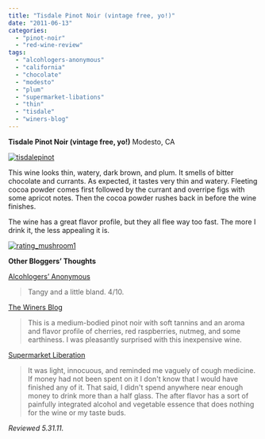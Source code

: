 ```yaml
---
title: "Tisdale Pinot Noir (vintage free, yo!)"
date: "2011-06-13"
categories: 
  - "pinot-noir"
  - "red-wine-review"
tags: 
  - "alcohlogers-anonymous"
  - "california"
  - "chocolate"
  - "modesto"
  - "plum"
  - "supermarket-libations"
  - "thin"
  - "tisdale"
  - "winers-blog"
---
```


**Tisdale Pinot Noir (vintage free, yo!)** Modesto, CA

[![](http://s3.amazonaws.com/thegourmez-wpmedia/2011/06/tisdalepinot.jpg "tisdalepinot")](http://s3.amazonaws.com/thegourmez-wpmedia/2011/06/tisdalepinot.jpg)

This wine looks thin, watery, dark brown, and plum. It smells of bitter chocolate and currants. As expected, it tastes very thin and watery. Fleeting cocoa powder comes first followed by the currant and overripe figs with some apricot notes. Then the cocoa powder rushes back in before the wine finishes.

The wine has a great flavor profile, but they all flee way too fast. The more I drink it, the less appealing it is.

[![](http://s3.amazonaws.com/thegourmez-wpmedia/2009/04/rating_mushroom1.gif "rating_mushroom1")](http://s3.amazonaws.com/thegourmez-wpmedia/2009/04/rating_mushroom1.gif)

**Other Bloggers’ Thoughts**

[Alcohlogers’ Anonymous](http://the-alcohlog.blogspot.com/2011/05/tisdale-pinot-noir.html)

> Tangy and a little bland. 4/10.

[The Winers Blog](http://www.thewinersblog.com/2011/06/tisdale-nv-pinot-noir-italy-wine-review/)

> This is a medium-bodied pinot noir with soft tannins and an aroma and flavor profile of cherries, red raspberries, nutmeg, and some earthiness. I was pleasantly surprised with this inexpensive wine.

[Supermarket Liberation](http://www.supermarketliberation.com/2011/01/nv-tisdale-pinot-noir.html)

> It was light, innocuous, and reminded me vaguely of cough medicine. If money had not been spent on it I don't know that I would have finished any of it. That said, I didn't spend anywhere near enough money to drink more than a half glass. The after flavor has a sort of painfully integrated alcohol and vegetable essence that does nothing for the wine or my taste buds.

_Reviewed 5.31.11._

